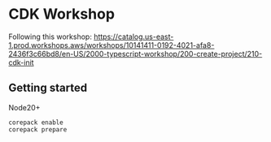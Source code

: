 # CDK Workshop

Following this workshop:
https://catalog.us-east-1.prod.workshops.aws/workshops/10141411-0192-4021-afa8-2436f3c66bd8/en-US/2000-typescript-workshop/200-create-project/210-cdk-init

## Getting started

Node20+

```
corepack enable
corepack prepare
```
